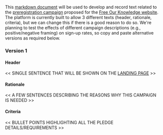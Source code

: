 This [markdown document](https://guides.github.com/features/mastering-markdown/) will be used to develop and record text related to the [preregistration campaign](https://github.com/FreeOurKnowledge/community/issues/11) proposed for the [Free Our Knowledge website](https://www.freeourknowledge.org/). The platform is currently built to allow 3 different texts (header, rationale, criteria), but we can change this if there is a good reason to do so. We're planning to test the effects of different campaign descriptions (e.g., positive/negative framing) on sign-up rates, so copy and paste alternative versions as required below.

### Version 1
#### Header
<< SINGLE SENTENCE THAT WILL BE SHOWN ON THE [LANDING PAGE](https://www.freeourknowledge.org/) >>

#### Rationale
<< A FEW SENTENCES DESCRIBING THE REASONS WHY THIS CAMPAIGN IS NEEDED >>

#### Criteria
<< BULLET POINTS HIGHLIGHTING ALL THE PLEDGE DETAILS/REQUIREMENTS >>